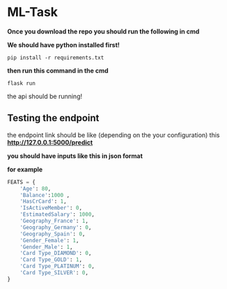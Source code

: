 # ML-Task
**Once you download the repo you should run the following in cmd**

**We should have python installed first!**
```
pip install -r requirements.txt
```

**then run this command in the cmd**

```
flask run
```
the api should be running!

## Testing the endpoint

the endpoint link should be like (depending on the your configuration) this **http://127.0.0.1:5000/predict**

**you should have inputs like this in json format**

**for example**
```python
FEATS = {
    'Age': 80,
    'Balance':1000 ,
    'HasCrCard': 1,
    'IsActiveMember': 0,
    'EstimatedSalary': 1000,
    'Geography_France': 1,
    'Geography_Germany': 0,
    'Geography_Spain': 0,
    'Gender_Female': 1,
    'Gender_Male': 1,
    'Card Type_DIAMOND': 0,
    'Card Type_GOLD': 1,
    'Card Type_PLATINUM': 0,
    'Card Type_SILVER': 0,
}
```

